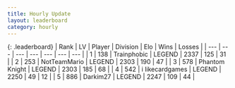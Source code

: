 ```yaml
---
title: Hourly Update
layout: leaderboard
category: hourly
---
```


{: .leaderboard}
| Rank | LV | Player | Division | Elo | Wins | Losses |
| --- | --- | --- | --- | --- | --- | --- |
| <span data-change="0">1</span> | 138 | <span title="ID: 744981">Trainphobic</span> | LEGEND | <span data-change="0">2337</span> | <span data-change="0">125</span> | <span data-change="0">31</span> |
| <span data-change="1">2</span> | 253 | <span title="ID: 195293">NotTeamMario</span> | LEGEND | <span data-change="5">2303</span> | <span data-change="1">190</span> | <span data-change="0">47</span> |
| <span data-change="-1">3</span> | 578 | <span title="ID: 742939">Phantom Knight</span> | LEGEND | <span data-change="0">2303</span> | <span data-change="0">185</span> | <span data-change="0">68</span> |
| <span data-change="0">4</span> | 542 | <span title="ID: 700593">i likecardgames</span> | LEGEND | <span data-change="0">2250</span> | <span data-change="0">49</span> | <span data-change="0">12</span> |
| <span data-change="0">5</span> | 886 | <span title="ID: 694036">Darkim27</span> | LEGEND | <span data-change="0">2247</span> | <span data-change="0">109</span> | <span data-change="0">44</span> |